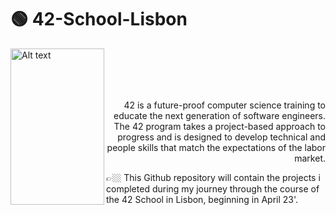# 🟢 42-School-Lisbon

<img align="left" src="https://upload.wikimedia.org/wikipedia/commons/8/8d/42_Logo.svg"  width="150" height="250" alt="Alt text" title="42 logo">
<br><br><br><br>
<p align="right"> 42 is a future-proof computer science training to educate the next generation of software engineers. The 42 program takes a project-based approach to progress and is        designed to develop technical and people skills that match the expectations of the labor market.</p>

<p></p><p></p><p></p>
<p align="left"> 👉🏼 This Github repository will contain the projects i completed during my journey through the course of the 42 School in Lisbon, beginning in April 23'. </p>
